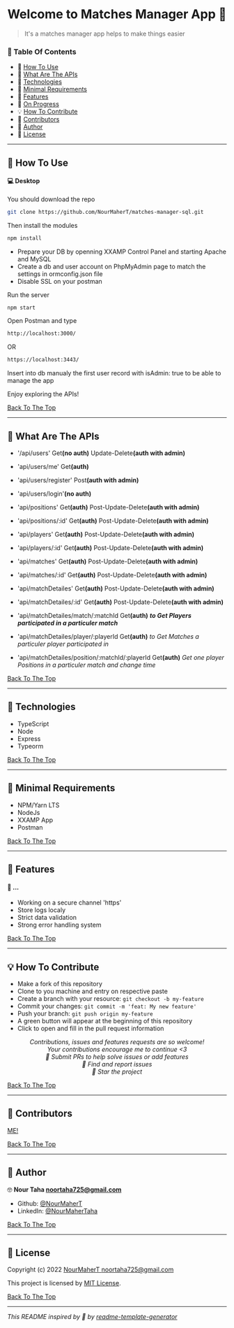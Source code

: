 
<h1 id="title" align="center">Welcome to Matches Manager App 👋</h1>


> It's a matches manager app helps to make things easier

### 🔖 Table Of Contents

- 🤔 [How To Use](#how-to-use)
- 🤔 [What Are The APIs](#what-are-the-apis)
- 🚀 [Technologies](#technologies)
- 🌱 [Minimal Requirements](#minimal-requirements)
- 🎊 [Features](#features)
- 🎇 [On Progress](#features-progress)
- 💡 [How To Contribute](#how-to-contribute)
- 🤗 [Contributors](#contributors)
- 👤 [Author](#author)
- 🔏 [License](#license)

---

<h2 id="how-to-use">🤔 How To Use</h2>

#### 💻 Desktop

You should download the repo 

```sh
git clone https://github.com/NourMaherT/matches-manager-sql.git
```

Then install the modules 

```sh
npm install
```

- Prepare your DB by openning XXAMP Control Panel and starting Apache and MySQL
- Create a db and user account on PhpMyAdmin page to match the settings in ormconfig.json file
- Disable SSL on your postman


Run the server 

```sh
npm start
```

Open Postman and type 

```sh
http://localhost:3000/
```
OR
```sh
https://localhost:3443/
```
Insert into db manualy the first user record with isAdmin: true to be able to manage the app

Enjoy exploring the APIs!

[Back To The Top](#title)

---

<h2 id="what-are-the-apis">🤔 What Are The APIs</h2>

- '/api/users' Get<b>(no auth)</b> Update-Delete<b>(auth with admin)</b>
- 'api/users/me' Get<b>(auth)</b>
- 'api/users/register' Post<b>(auth with admin)</b>
- 'api/users/login'<b>(no auth)</b>

- 'api/positions' Get<b>(auth)</b> Post-Update-Delete<b>(auth with admin)</b>
- 'api/positions/:id' Get<b>(auth)</b> Post-Update-Delete<b>(auth with admin)</b>

- 'api/players' Get<b>(auth)</b> Post-Update-Delete<b>(auth with admin)</b>
- 'api/players/:id' Get<b>(auth)</b> Post-Update-Delete<b>(auth with admin)</b>

- 'api/matches' Get<b>(auth)</b> Post-Update-Delete<b>(auth with admin)</b>
- 'api/matches/:id' Get<b>(auth)</b> Post-Update-Delete<b>(auth with admin)</b>

- 'api/matchDetailes' Get<b>(auth)</b> Post-Update-Delete<b>(auth with admin)</b>
- 'api/matchDetailes/:id' Get<b>(auth)</b> Post-Update-Delete<b>(auth with admin)</b>
- 'api/matchDetailes/match/:matchId Get<b>(auth)</b> <b><i>to Get Players participated in a particuler match</i></b>
- 'api/matchDetailes/player/:playerId Get<b>(auth)</b> <i>to Get Matches a particuler player participated in</i>
- 'api/matchDetailes/position/:matchId/:playerId Get<b>(auth)</b> <i>Get one player Positions in a particuler match and change time</i>


[Back To The Top](#title)

---

<h2 id="technologies">🚀 Technologies</h2>

- TypeScript
- Node
- Express
- Typeorm

[Back To The Top](#title)

---

<h2 id="minimal-requirements">🌱 Minimal Requirements</h2>

- NPM/Yarn LTS
- NodeJs
- XXAMP App
- Postman

[Back To The Top](#title)

---

<h2 id="features">🎊 Features</h2>

<h4 id="features-progress">🎇 ...</h4>

- Working on a secure channel 'https'
- Store logs localy
- Strict data validation
- Strong error handling system

[Back To The Top](#title)

---

<h2 id="how-to-contribute">💡 How To Contribute</h2>

- Make a fork of this repository
- Clone to you machine and entry on respective paste
- Create a branch with your resource: `git checkout -b my-feature`
- Commit your changes: `git commit -m 'feat: My new feature'`
- Push your branch: `git push origin my-feature`
- A green button will appear at the beginning of this repository
- Click to open and fill in the pull request information

<p align="center">
<i>Contributions, issues and features requests are so welcome!</i><br />
<i>Your contributions encourage me to continue <3</i><br />
<i>📮 Submit PRs to help solve issues or add features</i><br />
<i>🐛 Find and report issues</i><br />
<i>🌟 Star the project</i><br />
</p>

[Back To The Top](#title)

---

<h2 id="contributors">🤗 Contributors</h2>

<p>

<a href="https://github.com/NourMaherT">ME!

</p>

[Back To The Top](#title)

---

<h2 id="author">👤 Author</h2>

🤓 **Nour Taha <noortaha725@gmail.com>**

- Github: [@NourMaherT](https://github.com/NourMaherT)
- LinkedIn: [@NourMaherTaha](https://www.linkedin.com/in/nour-taha-)

[Back To The Top](#title)

---

<h2 id="license">🔏 License</h2>

Copyright (c) 2022 [NourMaherT <noortaha725@gmail.com>](https://github.com/NourMaherT)

This project is licensed by [MIT License](https://api.github.com/licenses/mit).

[Back To The Top](#title)

---

_This README inspired by 💟 by [readme-template-generator](https://github.com/Mikael-R/readme-template-generator)_
